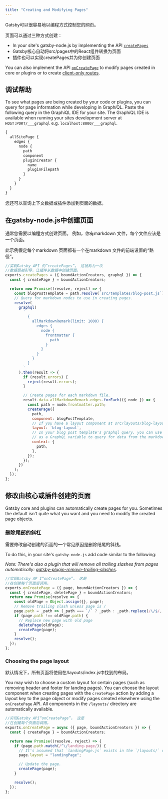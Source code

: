 ```yaml
---
title: "Creating and Modifying Pages"
---
```


Gatsby可以很容易地以编程方式控制您的网页。

页面可以通过三种方式创建：

* In your site's gatsby-node.js by implementing the API [`createPages`](/docs/node-apis/#createPages)
* Gatsby核心自动将src/pages中的React组件转换为页面
* 插件也可以实现createPages并为你创建页面

You can also implement the API [`onCreatePage`](/docs/node-apis/#onCreatePage) to modify pages created in core or plugins or to create [client-only routes](/docs/building-apps-with-gatsby/).

## 调试帮助

To see what pages are being created by your code or plugins, you can query for page information while developing in Graph*i*QL. Paste the following query in the Graph*i*QL IDE for your site. The Graph*i*QL IDE is available when running your sites development server at `HOST:PORT/___graphql` e.g. `localhost:8000/___graphql`.

```graphql
{
  allSitePage {
    edges {
      node {
        path
        component
        pluginCreator {
          name
          pluginFilepath
        }
      }
    }
  }
}
```

您还可以查询上下文数据或插件添加到页面的数据。

## 在gatsby-node.js中创建页面

通常您需要以编程方式创建页面。 例如，你有markdown 文件，每个文件应该是一个页面。

此示例假定每个markdown 页面都有一个在markdown 文件的前端设置的“路径”。

```javascript
//实现Gatsby API 的“createPages”。 这被称为一次
//数据层被引导，让插件从数据中创建页面。
exports.createPages = ({ boundActionCreators, graphql }) => {
  const { createPage } = boundActionCreators;

  return new Promise((resolve, reject) => {
    const blogPostTemplate = path.resolve(`src/templates/blog-post.js`);
    // Query for markdown nodes to use in creating pages.
    resolve(
      graphql(
        `
          {
            allMarkdownRemark(limit: 1000) {
              edges {
                node {
                  frontmatter {
                    path
                  }
                }
              }
            }
          }
        `
      ).then(result => {
        if (result.errors) {
          reject(result.errors);
        }

        // Create pages for each markdown file.
        result.data.allMarkdownRemark.edges.forEach(({ node }) => {
          const path = node.frontmatter.path;
          createPage({
            path,
            component: blogPostTemplate,
            // If you have a layout component at src/layouts/blog-layout.js
            layout: `blog-layout`,
            // In your blog post template's graphql query, you can use path
            // as a GraphQL variable to query for data from the markdown file.
            context: {
              path,
            },
          });
        });
      })
    );
  });
};
```

## 修改由核心或插件创建的页面

Gatsby core and plugins can automatically create pages for you. Sometimes the default isn't quite what you want and you need to modify the created page objects.

### 删除尾部的斜杠

需要修改自动创建的页面的一个常见原因是删除结尾的斜线。

To do this, in your site's `gatsby-node.js` add code similar to the following:

*Note: There's also a plugin that will remove all trailing slashes from pages automatically: [gatsby-plugin-remove-trailing-slashes](/packages/gatsby-plugin-remove-trailing-slashes/)*.

```javascript
//实现Gatsby AP I“onCreatePage”。 这是
//在创建每个页面后调用。
exports.onCreatePage = ({ page, boundActionCreators }) => {
  const { createPage, deletePage } = boundActionCreators;
  return new Promise(resolve => {
    const oldPage = Object.assign({}, page);
    // Remove trailing slash unless page is /
    page.path = _path => (_path === `/` ? _path : _path.replace(/\/$/, ``));
    if (page.path !== oldPage.path) {
      // Replace new page with old page
      deletePage(oldPage);
      createPage(page);
    }
    resolve();
  });
};
```

### Choosing the page layout

默认情况下，所有页面将使用在/layouts/index.js中找到的布局。

You may wish to choose a custom layout for certain pages (such as removing header and footer for landing pages). You can choose the layout component when creating pages with the `createPage` action by adding a layout key to the page object or modify pages created elsewhere using the `onCreatePage` API. All components in the `/layouts/` directory are automatically available.

```javascript
//实现Gatsby API“onCreatePage”。 这是
//在创建每个页面后调用。
exports.onCreatePage = async ({ page, boundActionCreators }) => {
  const { createPage } = boundActionCreators;

  return new Promise((resolve, reject) => {
    if (page.path.match(/^\/landing-page/)) {
      // It's assumed that `landingPage.js` exists in the `/layouts/` directory
      page.layout = "landingPage";

      // Update the page.
      createPage(page);
    }

    resolve();
  });
};
```